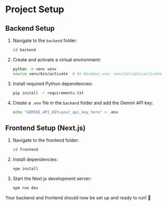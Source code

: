 # Project Setup

## Backend Setup

1. Navigate to the `backend` folder:
   ```sh
   cd backend
   ```

2. Create and activate a virtual environment:
   ```sh
   python -m venv venv
   source venv/bin/activate  # On Windows use: venv\Scripts\activate
   ```

3. Install required Python dependencies:
   ```sh
   pip install -r requirements.txt
   ```

4. Create a `.env` file in the `backend` folder and add the Gemini API key:
   ```sh
   echo "GEMINI_API_KEY=your_api_key_here" > .env
   ```

## Frontend Setup (Next.js)

1. Navigate to the frontend folder:
   ```sh
   cd frontend
   ```

2. Install dependencies:
   ```sh
   npm install
   ```

3. Start the Next.js development server:
   ```sh
   npm run dev
   ```

Your backend and frontend should now be set up and ready to run! 🎉

